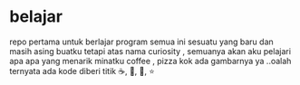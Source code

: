 # belajar
repo pertama untuk berlajar program
semua ini sesuatu yang baru dan masih asing buatku
tetapi atas nama curiosity , semuanya akan aku pelajari apa apa yang menarik minatku
coffee , pizza kok ada gambarnya ya ..oalah ternyata ada kode diberi titik :coffee:, :pizza:, :dancer:, :star:
